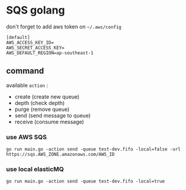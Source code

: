 # SQS golang

don't forget to add aws token on `~/.aws/config`
```shell
[default]
AWS_ACCESS_KEY_ID=
AWS_SECRET_ACCESS_KEY=
AWS_DEFAULT_REGION=ap-southeast-1
```

## command

available `action` :
- create (create new queue)
- depth (check depth)
- purge (remove queue)
- send (send message to queue)
- receive (consume message)

### use AWS SQS 

```shell
go run main.go -action send -queue test-dev.fifo -local=false -url https://sqs.AWS_ZONE.amazonaws.com/AWS_ID
```

### use local elasticMQ
```shell
go run main.go -action send -queue test-dev.fifo -local=true
```